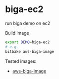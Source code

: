 # biga-ec2
run biga demo on ec2

Build image
```bash
export DEMO=biga-ec2
# e.g.
bitbake aws-biga-image
```

Tested images:
- [aws-biga-image](/meta-aws-demos/recipes-core/images/aws-biga-image/README.md)
